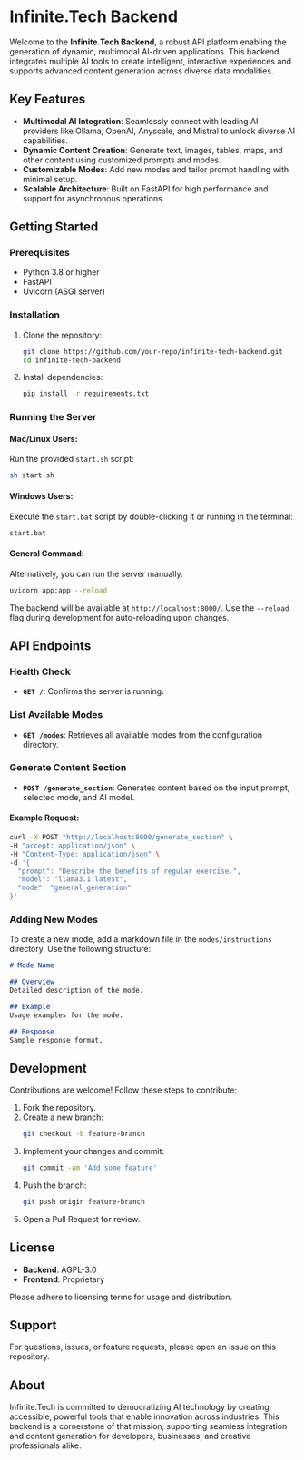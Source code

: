 # Infinite.Tech Backend

Welcome to the **Infinite.Tech Backend**, a robust API platform enabling the generation of dynamic, multimodal AI-driven applications. This backend integrates multiple AI tools to create intelligent, interactive experiences and supports advanced content generation across diverse data modalities.

## Key Features

- **Multimodal AI Integration**: Seamlessly connect with leading AI providers like Ollama, OpenAI, Anyscale, and Mistral to unlock diverse AI capabilities.
- **Dynamic Content Creation**: Generate text, images, tables, maps, and other content using customized prompts and modes.
- **Customizable Modes**: Add new modes and tailor prompt handling with minimal setup.
- **Scalable Architecture**: Built on FastAPI for high performance and support for asynchronous operations.

## Getting Started

### Prerequisites

- Python 3.8 or higher
- FastAPI
- Uvicorn (ASGI server)

### Installation

1. Clone the repository:
   ```bash
   git clone https://github.com/your-repo/infinite-tech-backend.git
   cd infinite-tech-backend
   ```
2. Install dependencies:
   ```bash
   pip install -r requirements.txt
   ```

### Running the Server

#### Mac/Linux Users:
Run the provided `start.sh` script:

```bash
sh start.sh
```

#### Windows Users:
Execute the `start.bat` script by double-clicking it or running in the terminal:

```bash
start.bat
```

#### General Command:
Alternatively, you can run the server manually:

```bash
uvicorn app:app --reload
```

The backend will be available at `http://localhost:8000/`. Use the `--reload` flag during development for auto-reloading upon changes.

## API Endpoints

### Health Check
- **`GET /`**: Confirms the server is running.

### List Available Modes
- **`GET /modes`**: Retrieves all available modes from the configuration directory.

### Generate Content Section
- **`POST /generate_section`**: Generates content based on the input prompt, selected mode, and AI model.

#### Example Request:
```bash
curl -X POST "http://localhost:8000/generate_section" \
-H "accept: application/json" \
-H "Content-Type: application/json" \
-d '{
  "prompt": "Describe the benefits of regular exercise.",
  "model": "llama3.1:latest",
  "mode": "general_generation"
}'
```

### Adding New Modes
To create a new mode, add a markdown file in the `modes/instructions` directory. Use the following structure:

```markdown
# Mode Name

## Overview
Detailed description of the mode.

## Example
Usage examples for the mode.

## Response
Sample response format.
```

## Development

Contributions are welcome! Follow these steps to contribute:

1. Fork the repository.
2. Create a new branch:
   ```bash
   git checkout -b feature-branch
   ```
3. Implement your changes and commit:
   ```bash
   git commit -am 'Add some feature'
   ```
4. Push the branch:
   ```bash
   git push origin feature-branch
   ```
5. Open a Pull Request for review.

## License

- **Backend**: AGPL-3.0
- **Frontend**: Proprietary

Please adhere to licensing terms for usage and distribution.

## Support

For questions, issues, or feature requests, please open an issue on this repository.

## About

Infinite.Tech is committed to democratizing AI technology by creating accessible, powerful tools that enable innovation across industries. This backend is a cornerstone of that mission, supporting seamless integration and content generation for developers, businesses, and creative professionals alike.
